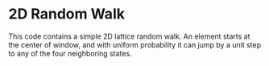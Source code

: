 # 2D Random Walk 

This code contains a simple 2D lattice random walk. An element starts at the center of window, and with uniform probability it can jump by a unit step to any of the four neighboring states. 

